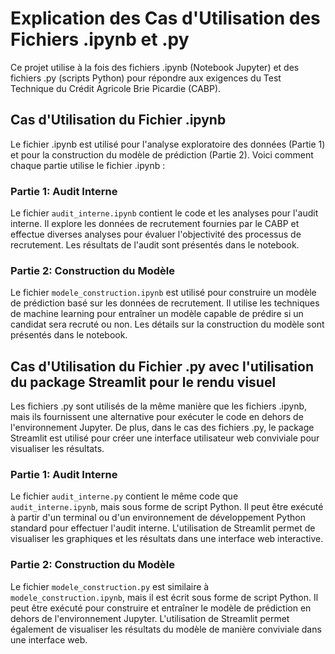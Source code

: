 # Explication des Cas d'Utilisation des Fichiers .ipynb et .py

Ce projet utilise à la fois des fichiers .ipynb (Notebook Jupyter) et des fichiers .py (scripts Python) pour répondre aux exigences du Test Technique du Crédit Agricole Brie Picardie (CABP).

## Cas d'Utilisation du Fichier .ipynb

Le fichier .ipynb est utilisé pour l'analyse exploratoire des données (Partie 1) et pour la construction du modèle de prédiction (Partie 2). Voici comment chaque partie utilise le fichier .ipynb :

### Partie 1: Audit Interne

Le fichier `audit_interne.ipynb` contient le code et les analyses pour l'audit interne. Il explore les données de recrutement fournies par le CABP et effectue diverses analyses pour évaluer l'objectivité des processus de recrutement. Les résultats de l'audit sont présentés dans le notebook.

### Partie 2: Construction du Modèle

Le fichier `modele_construction.ipynb` est utilisé pour construire un modèle de prédiction basé sur les données de recrutement. Il utilise les techniques de machine learning pour entraîner un modèle capable de prédire si un candidat sera recruté ou non. Les détails sur la construction du modèle sont présentés dans le notebook.

## Cas d'Utilisation du Fichier .py avec l'utilisation du package Streamlit pour le rendu visuel

Les fichiers .py sont utilisés de la même manière que les fichiers .ipynb, mais ils fournissent une alternative pour exécuter le code en dehors de l'environnement Jupyter. De plus, dans le cas des fichiers .py, le package Streamlit est utilisé pour créer une interface utilisateur web conviviale pour visualiser les résultats.

### Partie 1: Audit Interne

Le fichier `audit_interne.py` contient le même code que `audit_interne.ipynb`, mais sous forme de script Python. Il peut être exécuté à partir d'un terminal ou d'un environnement de développement Python standard pour effectuer l'audit interne. L'utilisation de Streamlit permet de visualiser les graphiques et les résultats dans une interface web interactive.

### Partie 2: Construction du Modèle

Le fichier `modele_construction.py` est similaire à `modele_construction.ipynb`, mais il est écrit sous forme de script Python. Il peut être exécuté pour construire et entraîner le modèle de prédiction en dehors de l'environnement Jupyter. L'utilisation de Streamlit permet également de visualiser les résultats du modèle de manière conviviale dans une interface web.


